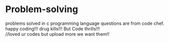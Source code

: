 # Problem-solving
problems solved in c programming language
questions are from code chef.
happy coding!!!
drug kills!!! But Code thrills!!!  
//loved ur codes but upload more we want them!!
